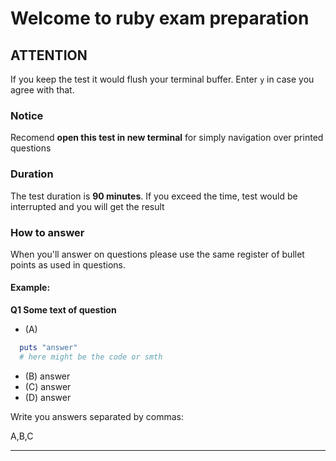 # Welcome to ruby exam preparation

## ATTENTION
If you keep the test it would flush your terminal buffer.
Enter `y` in case you agree with that.

### Notice
Recomend **open this test in new terminal** 
for simply navigation over printed questions

### Duration 
The test duration is **90 minutes**. 
If you exceed the time, test would be interrupted 
and you will get the result

### How to answer
When you'll answer on questions please 
  use the same register of bullet points as used in questions.

#### Example:

**Q1 Some text of question**

- (A) 
```ruby
  puts "answer"
  # here might be the code or smth
```
- (B) answer
- (C) answer
- (D) answer

Write you answers separated by commas:

A,B,C

----------------------------------------  
